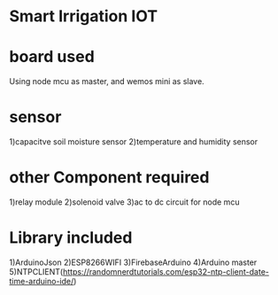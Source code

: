 # Smart Irrigation IOT
# board used 
  Using node mcu as master, and wemos mini as slave.
# sensor 
  1)capacitve soil moisture sensor
  2)temperature and humidity sensor
# other Component required 
  1)relay module
  2)solenoid valve
  3)ac to dc circuit for node mcu
# Library included
  1)ArduinoJson
  2)ESP8266WIFI
  3)FirebaseArduino
  4)Arduino master
  5)NTPCLIENT(https://randomnerdtutorials.com/esp32-ntp-client-date-time-arduino-ide/)
  
